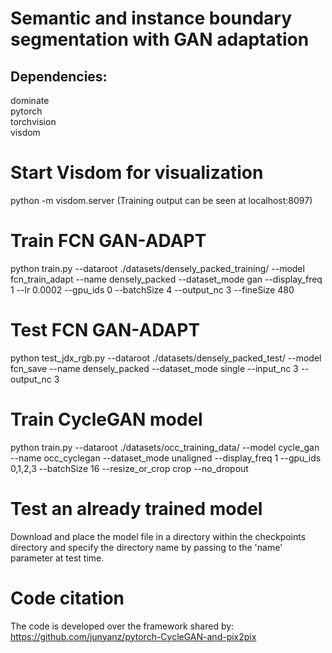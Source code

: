 # Semantic and instance boundary segmentation with GAN adaptation

## Dependencies:
dominate  
pytorch  
torchvision  
visdom  

# Start Visdom for visualization 
python -m visdom.server
(Training output can be seen at localhost:8097)

# Train FCN GAN-ADAPT
python train.py --dataroot ./datasets/densely_packed_training/ --model fcn_train_adapt --name densely_packed --dataset_mode gan --display_freq 1 --lr 0.0002 --gpu_ids 0 --batchSize 4  --output_nc 3 --fineSize 480

# Test FCN GAN-ADAPT
python test_jdx_rgb.py --dataroot ./datasets/densely_packed_test/ --model fcn_save --name densely_packed --dataset_mode single --input_nc 3 --output_nc 3

# Train CycleGAN model
python train.py --dataroot ./datasets/occ_training_data/ --model cycle_gan --name occ_cyclegan --dataset_mode unaligned --display_freq 1 --gpu_ids 0,1,2,3 --batchSize 16 --resize_or_crop crop --no_dropout

# Test an already trained model
Download and place the model file in a directory within the checkpoints directory and specify the directory name by passing to the 'name' parameter at test time. 

# Code citation
The code is developed over the framework shared by:
https://github.com/junyanz/pytorch-CycleGAN-and-pix2pix
